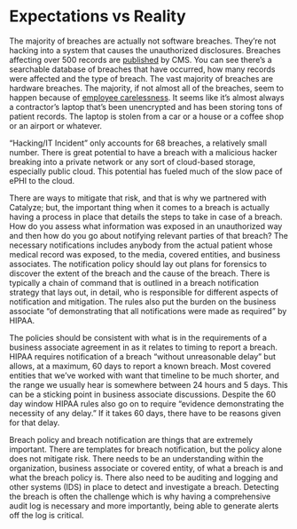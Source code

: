 # Expectations vs Reality

The majority of breaches are actually not software breaches. They’re not hacking into a system that causes the unauthorized disclosures. Breaches affecting over 500 records are [published](http://www.hhs.gov/ocr/privacy/hipaa/administrative/breachnotificationrule/breachtool.html) by CMS. You can see there’s a searchable database of breaches that have occurred, how many records were affected and the type of breach. The vast majority of breaches are hardware breaches. The majority, if not almost all of the breaches, seem to happen because of [employee carelessness](http://rockhealth.com/wp-content/uploads/2013/03/34f9a961f56ac6d3013d8b1bd266ef3b96fee194.png). It seems like it’s almost always a contractor’s laptop that’s been unencrypted and has been storing tons of patient records. The laptop is stolen from a car or a house or a coffee shop or an airport or whatever.

“Hacking/IT Incident” only accounts for 68 breaches, a relatively small number. There is great potential to have a breach with a malicious hacker breaking into a private network or any sort of cloud-based storage, especially public cloud. This potential has fueled much of the slow pace of ePHI to the cloud.

There are ways to mitigate that risk, and that is why we partnered with Catalyze; but, the important thing when it comes to a breach is actually having a process in place that details the steps to take in case of a breach. How do you assess what information was exposed in an unauthorized way and then how do you go about notifying relevant parties of that breach? The necessary notifications includes anybody from the actual patient whose medical record was exposed, to the media, covered entities, and business associates. The notification policy should lay out plans for forensics to discover the extent of the breach and the cause of the breach. There is typically a chain of command that is outlined in a breach notification strategy that lays out, in detail, who is responsible for different aspects of notification and mitigation. The rules also put the burden on the business associate “of demonstrating that all notifications were made as required” by HIPAA.

The policies should be consistent with what is in the requirements of a business associate agreement in as it relates to timing to report a breach. HIPAA requires notification of a breach “without unreasonable delay” but allows, at a maximum, 60 days to report a known breach. Most covered entities that we’ve worked with want that timeline to be much shorter, and the range we usually hear is somewhere between 24 hours and 5 days. This can be a sticking point in business associate discussions. Despite the 60 day window HIPAA rules also go on to require “evidence demonstrating the necessity of any delay.” If it takes 60 days, there have to be reasons given for that delay.

Breach policy and breach notification are things that are extremely important. There are templates for breach notification, but the policy alone does not mitigate risk. There needs to be an understanding within the organization, business associate or covered entity, of what a breach is and what the breach policy is. There also need to be auditing and logging and other systems (IDS) in place to detect and investigate a breach. Detecting the breach is often the challenge which is why having a comprehensive audit log is necessary and more importantly, being able to generate alerts off the log is critical.
